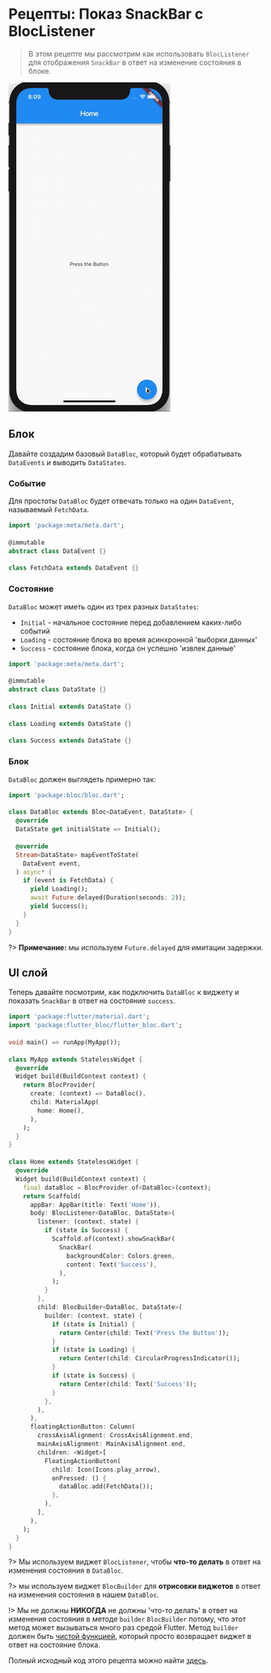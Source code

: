 # Рецепты: Показ SnackBar с BlocListener

> В этом рецепте мы рассмотрим как использовать `BlocListener` для отображения `SnackBar` в ответ на изменение состояния в блоке.

![demo](../assets/gifs/recipes_flutter_snack_bar.gif)

## Блок

Давайте создадим базовый `DataBloc`, который будет обрабатывать `DataEvents` и выводить `DataStates`.

### Событие

Для простоты `DataBloc` будет отвечать только на один `DataEvent`, называемый `FetchData`.

```dart
import 'package:meta/meta.dart';

@immutable
abstract class DataEvent {}

class FetchData extends DataEvent {}
```

### Состояние

`DataBloc` может иметь один из трех разных `DataStates`:

- `Initial` - начальное состояние перед добавлением каких-либо событий
- `Loading` - состояние блока во время асинхронной 'выборки данных'
- `Success` - состояние блока, когда он успешно 'извлек данные'

```dart
import 'package:meta/meta.dart';

@immutable
abstract class DataState {}

class Initial extends DataState {}

class Loading extends DataState {}

class Success extends DataState {}
```

### Блок

`DataBloc` должен выглядеть примерно так:

```dart
import 'package:bloc/bloc.dart';

class DataBloc extends Bloc<DataEvent, DataState> {
  @override
  DataState get initialState => Initial();

  @override
  Stream<DataState> mapEventToState(
    DataEvent event,
  ) async* {
    if (event is FetchData) {
      yield Loading();
      await Future.delayed(Duration(seconds: 2));
      yield Success();
    }
  }
}
```

?> **Примечание:** мы используем `Future.delayed` для имитации задержки.

## UI слой

Теперь давайте посмотрим, как подключить `DataBloc` к виджету и показать `SnackBar` в ответ на состояние `success`.

```dart
import 'package:flutter/material.dart';
import 'package:flutter_bloc/flutter_bloc.dart';

void main() => runApp(MyApp());

class MyApp extends StatelessWidget {
  @override
  Widget build(BuildContext context) {
    return BlocProvider(
      create: (context) => DataBloc(),
      child: MaterialApp(
        home: Home(),
      ),
    );
  }
}

class Home extends StatelessWidget {
  @override
  Widget build(BuildContext context) {
    final dataBloc = BlocProvider.of<DataBloc>(context);
    return Scaffold(
      appBar: AppBar(title: Text('Home')),
      body: BlocListener<DataBloc, DataState>(
        listener: (context, state) {
          if (state is Success) {
            Scaffold.of(context).showSnackBar(
              SnackBar(
                backgroundColor: Colors.green,
                content: Text('Success'),
              ),
            );
          }
        },
        child: BlocBuilder<DataBloc, DataState>(
          builder: (context, state) {
            if (state is Initial) {
              return Center(child: Text('Press the Button'));
            }
            if (state is Loading) {
              return Center(child: CircularProgressIndicator());
            }
            if (state is Success) {
              return Center(child: Text('Success'));
            }
          },
        ),
      ),
      floatingActionButton: Column(
        crossAxisAlignment: CrossAxisAlignment.end,
        mainAxisAlignment: MainAxisAlignment.end,
        children: <Widget>[
          FloatingActionButton(
            child: Icon(Icons.play_arrow),
            onPressed: () {
              dataBloc.add(FetchData());
            },
          ),
        ],
      ),
    );
  }
}
```

?> Мы используем виджет `BlocListener`, чтобы **что-то делать** в ответ на изменения состояния в `DataBloc`.

?> мы используем виджет `BlocBuilder` для **отрисовки виджетов** в ответ на изменения состояния в нашем `DataBloc`.

!> Мы не должны **НИКОГДА** не должны 'что-то делать' в ответ на изменения состояния в методе `builder` `BlocBuilder` потому, что этот метод может вызываться много раз средой Flutter. Метод `builder` должен быть [чистой функцией](https://en.wikipedia.org/wiki/Pure_function), который просто возвращает виджет в ответ на состояние блока.

Полный исходный код этого рецепта можно найти [здесь](https://gist.github.com/felangel/1e5b2c25b263ad1aa7bbed75d8c76c44).
